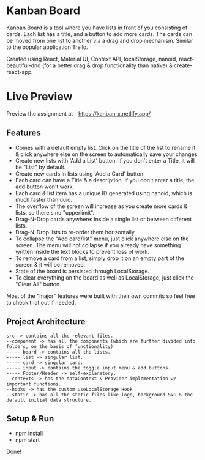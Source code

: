 # Kanban Board

Kanban Board is a tool where you have lists in front of you consisting of cards. Each list has a title, and a button to add more cards. The cards can be moved from one list to another via a drag and drop mechanism. Similar to the popular application Trello.

Created using React, Material UI, Context API, localStorage, nanoid, react-beautiful-dnd (for a better drag & drop functionality than native) & create-react-app.

# Live Preview

Preview the assignment at - https://kanban-x.netlify.app/

## Features

- Comes with a default empty list. Click on the title of the list to rename it & click anywhere else on the screen to automatically save your changes.
- Create new lists with 'Add a List' button. If you don't enter a Title, it will be "List" by default.
- Create new cards in lists using 'Add a Card' button.
- Each card can have a Title & a description. If you don't enter a title, the add button won't work.
- Each card & list item has a unique ID generated using nanoid, which is much faster than uuid.
- The overflow of the screen will increase as you create more cards & lists, so there's no "upperlimit".
- Drag-N-Drop cards anywhere: inside a single list or between different lists.
- Drag-N-Drop lists to re-order them horizontally.
- To collapse the "Add card/list" menu, just click anywhere else on the screen. The menu will not collapse if you already have something written inside the text blocks to prevent loss of work.
- To remove a card from a list, simply drop it on an empty part of the screen & it will be removed.
- State of the board is persisted through LocalStorage.
- To clear everything on the board as well as LocalStorage, just click the "Clear All" button.

Most of the "major" features were built with their own commits so feel free to check that out if needed.

## Project Architecture 
```
src -> contains all the relevant files.
--component -> has all the components (which are further divided into folders, on the basis of functionality)
----- board -> contains all the lists.
----- list -> singular list.
----- card -> singular card.
----- input -> contains the toggle input menu & add buttons.
----- Footer/Header -> self-explanatory.
--contexts -> has the dataContext & Provider implementation w/ important functions.
--hooks -> has the custom useLocalStorage Hook
--static -> has all the static files like logo, background SVG & the default initial data structure.
```

## Setup & Run

- npm install
- npm start

Done!

